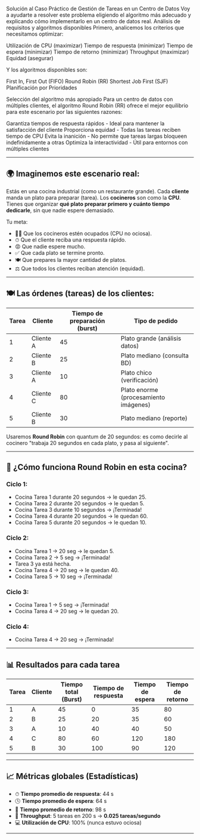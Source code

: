 Solución al Caso Práctico de Gestión de Tareas en un Centro de Datos
Voy a ayudarte a resolver este problema eligiendo el algoritmo más adecuado y explicando cómo implementarlo en un centro de datos real.
Análisis de requisitos y algoritmos disponibles
Primero, analicemos los criterios que necesitamos optimizar:

Utilización de CPU (maximizar)
Tiempo de respuesta (minimizar)
Tiempo de espera (minimizar)
Tiempo de retorno (minimizar)
Throughput (maximizar)
Equidad (asegurar)

Y los algoritmos disponibles son:

First In, First Out (FIFO)
Round Robin (RR)
Shortest Job First (SJF)
Planificación por Prioridades

Selección del algoritmo más apropiado
Para un centro de datos con múltiples clientes, el algoritmo Round Robin (RR) ofrece el mejor equilibrio para este escenario por las siguientes razones:

Garantiza tiempos de respuesta rápidos - Ideal para mantener la satisfacción del cliente
Proporciona equidad - Todas las tareas reciben tiempo de CPU
Evita la inanición - No permite que tareas largas bloqueen indefinidamente a otras
Optimiza la interactividad - Útil para entornos con múltiples clientes







---

## 🌍 Imaginemos este escenario real:

Estás en una cocina industrial (como un restaurante grande). Cada **cliente** manda un plato para preparar (tarea). Los **cocineros** son como la **CPU**. Tienes que organizar **qué plato preparar primero y cuánto tiempo dedicarle**, sin que nadie espere demasiado.

Tu meta:

* 👨‍🍳 Que los cocineros estén ocupados (CPU no ociosa).
* ⏱ Que el cliente reciba una respuesta rápido.
* 😡 Que nadie espere mucho.
* ✅ Que cada plato se termine pronto.
* 🍽 Que prepares la mayor cantidad de platos.
* ⚖ Que todos los clientes reciban atención (equidad).

---

## 🍽 Las órdenes (tareas) de los clientes:

| Tarea | Cliente   | Tiempo de preparación (burst) | Tipo de pedido                        |
| ----- | --------- | ----------------------------- | ------------------------------------- |
| 1     | Cliente A | 45                            | Plato grande (análisis datos)         |
| 2     | Cliente B | 25                            | Plato mediano (consulta BD)           |
| 3     | Cliente A | 10                            | Plato chico (verificación)            |
| 4     | Cliente C | 80                            | Plato enorme (procesamiento imágenes) |
| 5     | Cliente B | 30                            | Plato mediano (reporte)               |

Usaremos **Round Robin** con quantum de 20 segundos: es como decirle al cocinero "trabaja 20 segundos en cada plato, y pasa al siguiente".



---

## 🔄 ¿Cómo funciona Round Robin en esta cocina?

### Ciclo 1:

* Cocina Tarea 1 durante 20 segundos → le quedan 25.
* Cocina Tarea 2 durante 20 segundos → le quedan 5.
* Cocina Tarea 3 durante 10 segundos → ¡Terminada!
* Cocina Tarea 4 durante 20 segundos → le quedan 60.
* Cocina Tarea 5 durante 20 segundos → le quedan 10.

### Ciclo 2:

* Cocina Tarea 1 → 20 seg → le quedan 5.
* Cocina Tarea 2 → 5 seg → ¡Terminada!
* Tarea 3 ya está hecha.
* Cocina Tarea 4 → 20 seg → le quedan 40.
* Cocina Tarea 5 → 10 seg → ¡Terminada!

### Ciclo 3:

* Cocina Tarea 1 → 5 seg → ¡Terminada!
* Cocina Tarea 4 → 20 seg → le quedan 20.

### Ciclo 4:

* Cocina Tarea 4 → 20 seg → ¡Terminada!

---

## 📊 Resultados para cada tarea

| Tarea | Cliente | Tiempo total (Burst) | Tiempo de respuesta | Tiempo de espera | Tiempo de retorno |
| ----- | ------- | -------------------- | ------------------- | ---------------- | ----------------- |
| 1     | A       | 45                   | 0                   | 35               | 80                |
| 2     | B       | 25                   | 20                  | 35               | 60                |
| 3     | A       | 10                   | 40                  | 40               | 50                |
| 4     | C       | 80                   | 60                  | 120              | 180               |
| 5     | B       | 30                   | 100                 | 90               | 120               |

---

## 📈 Métricas globales (Estadísticas)

* ⏱ **Tiempo promedio de respuesta**: 44 s
* 🕓 **Tiempo promedio de espera**: 64 s
* 🔁 **Tiempo promedio de retorno**: 98 s
* 🚀 **Throughput**: 5 tareas en 200 s → **0.025 tareas/segundo**
* 💻 **Utilización de CPU**: 100% (nunca estuvo ociosa)

---



